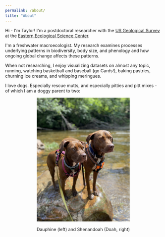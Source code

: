 ```yaml
---
permalink: /about/
title: "About"
---
```


Hi - I'm Taylor! I'm a postdoctoral researcher with the [US Geological Survey](https://usgs.gov) at the [Eastern Ecological Science Center](https://usgs.gov/centers.eesc).

I'm a freshwater macroecologist. My research examines processes underlying patterns in biodiversity, body size, and phenology and how ongoing global change affects these patterns.

When not researching, I enjoy visualizing datasets on almost any topic, running, watching basketball and baseball (go Cards!), baking pastries, churning ice creams, and whipping meringues.

I love dogs. Especially rescue mutts, and especially pitties and pitt mixes - of which I am a  doggy parent to two:

<p align="center">
  <img src="/assets/images/dogs.jpg" alt="doggos" width="300"/>
</p>
<p align="center">
  Dauphine (left) and Shenandoah (Doah, right)
</p>
